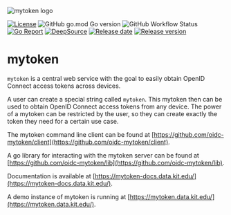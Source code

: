![mytoken logo](https://git.scc.kit.edu/oidc/mytoken/-/raw/master/docs/img/mytoken.png)

[![License](https://img.shields.io/github/license/oidc-mytoken/server.svg)](https://github.com/oidc-mytoken/server/blob/master/LICENSE)
![GitHub go.mod Go version](https://img.shields.io/github/go-mod/go-version/oidc-mytoken/server)
![GitHub Workflow Status](https://img.shields.io/github/workflow/status/oidc-mytoken/server/Go)
[![Go Report](https://goreportcard.com/badge/github.com/oidc-mytoken/server)](https://goreportcard.com/report/github.com/oidc-mytoken/server)
[![DeepSource](https://deepsource.io/gh/oidc-mytoken/server.svg/?label=active+issues&show_trend=true)](https://deepsource.io/gh/oidc-mytoken/server/?ref=repository-badge)
[![Release date](https://img.shields.io/github/release-date/oidc-mytoken/server.svg)](https://github.com/oidc-mytoken/server/releases/latest)
[![Release version](https://img.shields.io/github/release/oidc-mytoken/server.svg)](https://github.com/oidc-mytoken/server/releases/latest)

<!-- [![Code size](https://img.shields.io/github/languages/code-size/oidc-mytoken/server.svg)](https://github.com/oidc-mytoken/server/tree/master) -->

# mytoken

`mytoken` is a central web service with the goal to easily obtain OpenID Connect access tokens across devices.

A user can create a special string called `mytoken`. This mytoken then can be used to obtain OpenID Connect access
tokens from any device. The power of a mytoken can be restricted by the user, so they can create exactly the token they
need for a certain use case.

The mytoken command line client can be found at [https://github.com/oidc-mytoken/client](https://github.com/oidc-mytoken/client).

A go library for interacting with the mytoken server can be found at [https://github.com/oidc-mytoken/lib](https://github.com/oidc-mytoken/lib).

Documentation is available at [https://mytoken-docs.data.kit.edu/](https://mytoken-docs.data.kit.edu/).

A demo instance of mytoken is running at [https://mytoken.data.kit.edu/](https://mytoken.data.kit.edu/).

